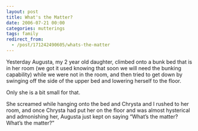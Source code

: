 ```yaml
---
layout: post
title: What's the Matter?
date: 2006-07-21 00:00
categories: mutterings
tags: family
redirect_from:
  - /post/171242490605/whats-the-matter
---
```

Yesterday Augusta, my 2 year old daughter, climbed onto a bunk bed that is in her room (we got it used knowing that soon we will need the bunking capability) while we were not in the room, and then tried to get down by swinging off the side of the upper bed and lowering herself to the floor.

Only she is a bit small for that.

She screamed while hanging onto the bed and Chrysta and I rushed to her room, and once Chrysta had put her on the floor and was almost hysterical and admonishing her, Augusta just kept on saying &ldquo;What&rsquo;s the matter? What&rsquo;s the matter?&rdquo;
